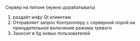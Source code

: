 Сервер на питоне (нужно дорабатывать) 
1) раздаёт инфу Qt клиентам 
2) Отправляет запрос Контроллеру с серверной лорой на принудительное включение режима тревоги 
3) Заносит в бд новых пользователей 

